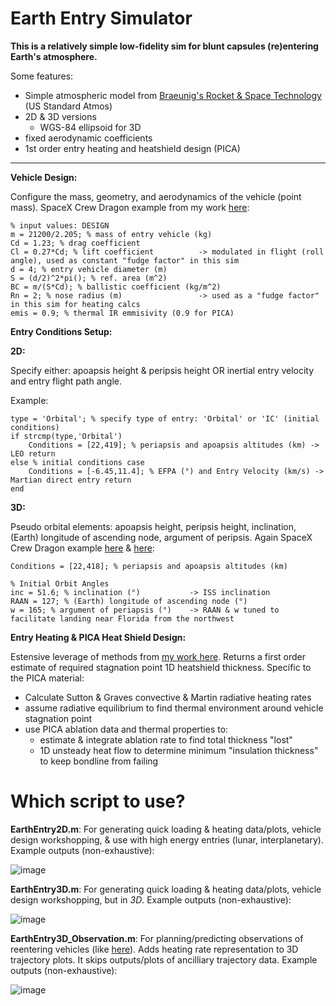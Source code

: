 # Earth Entry Simulator
**This is a relatively simple low-fidelity sim for blunt capsules (re)entering Earth's atmosphere.**

Some features:
- Simple atmospheric model from [Braeunig's Rocket & Space Technology](http://www.braeunig.us/space/atmmodel.htm) (US Standard Atmos)
- 2D & 3D versions
  - WGS-84 ellipsoid for 3D
- fixed aerodynamic coefficients
- 1st order entry heating and heatshield design (PICA)

-----

**Vehicle Design:**

Configure the mass, geometry, and aerodynamics of the vehicle (point mass). SpaceX Crew Dragon example from my work [here](https://space.stackexchange.com/a/55685/40257):

```
% input values: DESIGN
m = 21200/2.205; % mass of entry vehicle (kg)
Cd = 1.23; % drag coefficient
Cl = 0.27*Cd; % lift coefficient          -> modulated in flight (roll angle), used as constant "fudge factor" in this sim
d = 4; % entry vehicle diameter (m)
S = (d/2)^2*pi(); % ref. area (m^2)
BC = m/(S*Cd); % ballistic coefficient (kg/m^2)
Rn = 2; % nose radius (m)                 -> used as a "fudge factor" in this sim for heating calcs
emis = 0.9; % thermal IR emmisivity (0.9 for PICA)
```

**Entry Conditions Setup:**

**2D:**

Specify either: apoapsis height & peripsis height OR inertial entry velocity and entry flight path angle.

Example:

```
type = 'Orbital'; % specify type of entry: 'Orbital' or 'IC' (initial conditions)
if strcmp(type,'Orbital')
    Conditions = [22,419]; % periapsis and apoapsis altitudes (km) -> LEO return
else % initial conditions case
    Conditions = [-6.45,11.4]; % EFPA (°) and Entry Velocity (km/s) -> Martian direct entry return
end
```

**3D:**

Pseudo orbital elements: apoapsis height, peripsis height, inclination, (Earth) longitude of ascending node, argument of peripsis. Again SpaceX Crew Dragon example [here](https://space.stackexchange.com/a/55685/40257) & [here](https://space.stackexchange.com/a/58332/40257):

```
Conditions = [22,418]; % periapsis and apoapsis altitudes (km)

% Initial Orbit Angles
inc = 51.6; % inclination (°)           -> ISS inclination
RAAN = 127; % (Earth) longitude of ascending node (°)
w = 165; % argument of periapsis (°)    -> RAAN & w tuned to facilitate landing near Florida from the northwest
```

**Entry Heating & PICA Heat Shield Design:**

Estensive leverage of methods from [my work here](https://space.stackexchange.com/a/55725/40257). Returns a first order estimate of required stagnation point 1D heatshield thickness. Specific to the PICA material:
- Calculate Sutton & Graves convective & Martin radiative heating rates
- assume radiative equilibrium to find thermal environment around vehicle stagnation point
- use PICA ablation data and thermal properties to:
  - estimate & integrate ablation rate to find total thickness "lost"
  - 1D unsteady heat flow to determine minimum "insulation thickness" to keep bondline from failing

# Which script to use?

**EarthEntry2D.m**: For generating quick loading & heating data/plots, vehicle design workshopping, & use with high energy entries (lunar, interplanetary). Example outputs (non-exhaustive):

![image](https://user-images.githubusercontent.com/31905278/159817886-c78daa2f-e8fa-4679-8122-cfe47ececd25.png)

**EarthEntry3D.m**: For generating quick loading & heating data/plots, vehicle design workshopping, but in *3D*. Example outputs (non-exhaustive):

![image](https://user-images.githubusercontent.com/31905278/159818331-62f38a36-7388-4aec-991f-6f8e0aaa84af.png)

**EarthEntry3D_Observation.m**: For planning/predicting observations of reentering vehicles (like [here](https://space.stackexchange.com/a/58332/40257)). Adds heating rate representation to 3D trajectory plots. It skips outputs/plots of ancilliary trajectory data. Example outputs (non-exhaustive):

![image](https://user-images.githubusercontent.com/31905278/159818762-d3a793fd-1f82-4d09-ac4c-fbdf77ce2516.png)
